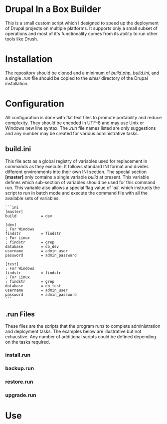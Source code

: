 # Drupal In a Box Builder
This is a small custom script which I designed to speed up the deployment of
Drupal projects on multiple platforms. It supports only a small subset of
operations and most of it's functionality comes from its ability to run other
tools like Drush.

# Installation
The repository should be cloned and a minimum of _build.php_, _build.ini_, and 
a single _.run_ file should be copied to the _sites/_ directory of the Drupal 
installation.

# Configuration
All configuration is done with flat text files to promote portability and reduce
complexity. They should be encoded in UTF-8 and may use Unix or Windows new
line syntax. The _.run_ file names listed are only suggestions and any number
may be created for various administrative tasks.

## build.ini
This file acts as a global registry of variables used for replacement in
commands as they execute. It follows standard INI format and divides different 
environments into their own INI section. The special section **[master]** only 
contains a single variable _build_ at present. This variable defines which 
sub-section of variables should be used for this command run. This variable 
also allows a special flag value of '_all_' which instructs the script to run 
in batch mode and execute the command file with all the available sets of 
variables.

    ```ini
    [master]
    build           = dev

    [dev]
    ; For Windows
    findstr         = findstr
    ; For Linux
    ; findstr       = grep
    database        = db_dev
    username        = admin_user
    password        = admin_password

    [test]
    ; For Windows
    findstr         = findstr
    ; For Linux
    ; findstr       = grep
    database        = db_test
    username        = admin_user
    password        = admin_password
    ```

## .run Files
These files are the scripts that the program runs to complete administration and
deployment tasks. The examples below are illustrative but not exhaustive. Any 
number of additional scripts could be defined depending on the tasks required.
### install.run

### backup.run

### restore.run

### upgrade.run

# Use

